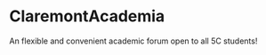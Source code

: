 ClaremontAcademia
=================

An flexible and convenient academic forum open to all 5C students! 
